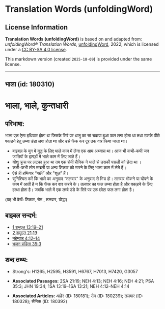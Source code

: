 # Translation Words (unfoldingWord)

## License Information

**Translation Words (unfoldingWord)** is based on and adapted from: _unfoldingWord® Translation Words_, [unfoldingWord](https://unfoldingword.org/utw), 2022, which is licensed under a [CC BY-SA 4.0 license](https://creativecommons.org/licenses/by-sa/4.0/legalcode.en).

This markdown version (created `2025-10-09`) is provided under the same license.



--------------------------------

## भाला (id: 180310)

भाला, भाले, कुन्तधारी
=====================

परिभाषा:
--------

भाला एक ऐसा हथियार होता था जिसके सिरे पर धातु का सां चदाया हुआ फल लगा होता था तथा उसके पीछे पकड़ने हेतु लम्बा डंडा लगा होता था और उसे फेंक कर दूर तक वार किया जाता था।

* बाइबल के युग में युद्ध के लिए भाले काम में लेना एक आम अभ्यास था। आज भी कभी\-कभी जन जातियों के झगड़ों में भाले काम में लिए जाते हैं।
* यीशु क्रूस पर लटका हुआ था तब एक रोमी सैनिक ने भाले से उसकी पसली को छेदा था ।
* कभी\-कभी लोग मछली या अन्य शिकार को मारने के लिए भाला काम में लेते हैं।
* ऐसे ही हथियार “बर्छी” और "शूल” हैं।
* सुनिश्चित करें कि भाले का अनुवाद “तलवार” के अनुवाद से भिन्न हो। तलवार भोंकने या घोंपने के काम में आती है न कि फेंक कर वार करने के। तलवार का फल लम्बा होता है और पकड़ने के लिए हत्था होता है। जबकि भाले में एक लम्बे डंडे के सिरे पर एक छोटा फल लगा होता है।

(यह भी देखें: शिकार, रोम., तलवार, योद्धा)

बाइबल सन्दर्भ:
--------------

* [1 शमूएल 13:19–21](https://ref.ly/1Sam0:0)
* [2 शमूएल 21:19](https://ref.ly/2Sam0:0)
* [नहेम्याह 4:12–14](https://ref.ly/Neh4:12-Neh4:14)
* [भजन संहिता 35:3](rc://*/tn/help/psa/035/003)

शब्द तथ्य:
----------

* Strong's: H1265, H2595, H3591, H6767, H7013, H7420, G3057

* **Associated Passages:** 2SA 21:19; NEH 4:13; NEH 4:16; NEH 4:21; PSA 35:3; JHN 19:34; 1SA 13:19–1SA 13:21; NEH 4:12–NEH 4:14
* **Associated Articles:** आहेर (ID: 180181); रोम (ID: 180239); तलवार (ID: 180328); सैनिक (ID: 180392)

